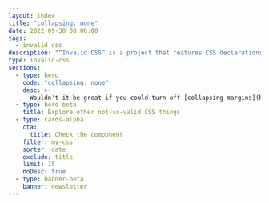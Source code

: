 ```yaml
---
layout: index
title: "collapsing: none"
date: 2022-09-30 08:00:00
tags:
  - invalid css
description: "“Invalid CSS” is a project that features CSS declarations that are not valid and non-existing. For example, collapsing: none."
type: invalid-css
sections:
  - type: hero
    code: "collapsing: none"
    desc: >-
      Wouldn't it be great if you could turn off [collapsing margins](https://developer.mozilla.org/en-US/docs/Web/CSS/CSS_Box_Model/Mastering_margin_collapsing) sometimes? This declaration would do precisely that.
  - type: hero-beta
    title: Explore other not-so-valid CSS things
  - type: cards-alpha
    cta:
      title: Check the component
    filter: my-css
    sorter: date
    exclude: title
    limit: 15
    noDesc: true
  - type: banner-beta
    banner: newsletter
---
```

